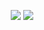 <p align="center">
  <img
    src="https://github-readme-stats.vercel.app/api?username=iPlanC&count_private=true&show_icons=true&include_all_commits=true&hide_border=true&line_height=20&theme=tokyonight"
  />
  <img
    src="https://github-readme-stats.vercel.app/api/top-langs/?username=iPlanC&count_private=true&show_icons=true&include_all_commits=true&hide_border=true&layout=compact&theme=tokyonight"
  />
</p>
